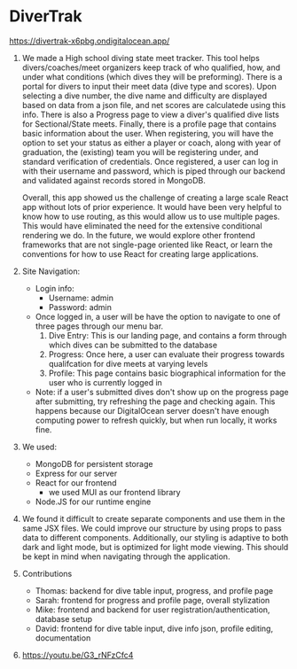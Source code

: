 # DiverTrak

https://divertrak-x6pbg.ondigitalocean.app/

1. We made a High school diving state meet tracker. This tool helps divers/coaches/meet organizers keep track of who qualified, how, and under what conditions (which dives they will be preforming). There is a portal for divers to input their meet data (dive type and scores). Upon selecting a dive number, the dive name and difficulty are displayed based on data from a json file, and net scores are calculatede using this info. There is also a Progress page to view a diver's qualified dive lists for Sectional/State meets. Finally, there is a profile page that contains basic information about the user.
When registering, you will have the option to set your status as either a player or coach, along with year of graduation, the (existing) team you will be registering under, and standard verification of credentials. Once registered, a user can log in with their username and password, which is piped through our backend and validated against records stored in MongoDB.

    Overall, this app showed us the challenge of creating a large scale React app without lots of prior experience. It would have been very helpful to know how to use routing, as this would allow us to use multiple pages. This would have eliminated the need for the extensive conditional rendering we do. In the future, we would explore other frontend frameworks that are not single-page oriented like React, or learn the conventions for how to use React for creating large applications.

2. Site Navigation:
    - Login info:
        - Username: admin
        - Password: admin
    - Once logged in, a user will be have the option to navigate to one of three pages through our menu bar.
        1. Dive Entry: This is our landing page, and contains a form through which dives can be submitted to the database
        2. Progress: Once here, a user can evaluate their progress towards qualifcation for dive meets at varying levels
        3. Profile: This page contains basic biographical information for the user who is currently logged in
    - Note: if a user's submitted dives don't show up on the progress page after submitting, try refreshing the page and checking again. This happens because our DigitalOcean server doesn't have enough computing power to refresh quickly, but when run locally, it works fine.
3. We used:
    - MongoDB for persistent storage
    - Express for our server
    - React for our frontend
        - we used MUI as our frontend library
    - Node.JS for our runtime engine
4. We found it difficult to create separate components and use them in the same JSX files. We could improve our structure by using props to pass data to different components. Additionally, our styling is adaptive to both dark and light mode, but is optimized for light mode viewing. This should be kept in mind when navigating through the application.
5. Contributions
    - Thomas: backend for dive table input, progress, and profile page
    - Sarah: frontend for progress and profile page, overall stylization
    - Mike: frontend and backend for user registration/authentication, database setup
    - David: frontend for dive table input, dive info json, profile editing, documentation
6. https://youtu.be/G3_rNFzCfc4